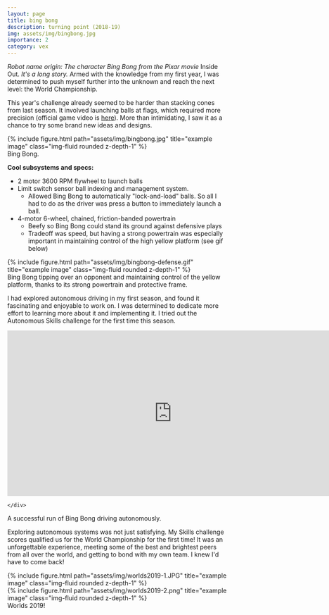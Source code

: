 ```yaml
---
layout: page
title: bing bong
description: turning point (2018-19)
img: assets/img/bingbong.jpg
importance: 2
category: vex
---
```


*Robot name origin: The character Bing Bong from the Pixar movie* Inside Out. *It's a long story.*
Armed with the knowledge from my first year, I was determined to push myself further into the unknown and reach the next level: the World Championship. 

This year's challenge already seemed to be harder than stacking cones from last season. It involved launching balls at flags, which required more precision (official game video is [here](https://www.youtube.com/watch?v=CDDGBcs0TFM)). More than intimidating, I saw it as a chance to try some brand new ideas and designs.

<div class="row">
    <div class="col-sm mt-3 mt-md-0">
        {% include figure.html path="assets/img/bingbong.jpg" title="example image" class="img-fluid rounded z-depth-1" %}
    </div>
</div>
<div class="caption">
    Bing Bong.
</div>

**Cool subsystems and specs:**
- 2 motor 3600 RPM flywheel to launch balls
- Limit switch sensor ball indexing and management system. 
    - Allowed Bing Bong to automatically "lock-and-load" balls. So all I had to do as the driver was press a button to immediately launch a ball.
- 4-motor 6-wheel, chained, friction-banded powertrain
    - Beefy so Bing Bong could stand its ground against defensive plays
    - Tradeoff was speed, but having a strong powertrain was especially important in maintaining control of the high yellow platform (see gif below)

<div class="row">
    <div class="col-sm mt-3 mt-md-0">
        {% include figure.html path="assets/img/bingbong-defense.gif" title="example image" class="img-fluid rounded z-depth-1" %}
    </div>
</div>
<div class="caption">
    Bing Bong tipping over an opponent and maintaining control of the yellow platform, thanks to its strong powertrain and protective frame.
</div>


I had explored autonomous driving in my first season, and found it fascinating and enjoyable to work on. I was  determined to dedicate more effort to learning more about it and implementing it. I tried out the Autonomous Skills challenge for the first time this season.

<div class="row">
    <div class="col-sm mt-3 mt-md-0">
        <iframe width="747" height="376" src="https://www.youtube.com/embed/O-UtX7C9HWw" title="VEX 2075A Turning Point Skills" frameborder="0" allow="accelerometer; autoplay; clipboard-write; encrypted-media; gyroscope; picture-in-picture; web-share" allowfullscreen></iframe>
        
    </div>
</div>
<div class="caption">
    A successful run of Bing Bong driving autonomously.
</div>

Exploring autonomous systems was not just satisfying. My Skills challenge scores qualified us for the World Championship for the first time! It was an unforgettable experience, meeting some of the best and brightest peers from all over the world, and getting to bond with my own team. I knew I'd have to come back!
<div class="row">
    <div class="col-sm mt-3 mt-md-0">
        {% include figure.html path="assets/img/worlds2019-1.JPG" title="example image" class="img-fluid rounded z-depth-1" %}
    </div>
    <div class="col-sm mt-3 mt-md-0">
        {% include figure.html path="assets/img/worlds2019-2.png" title="example image" class="img-fluid rounded z-depth-1" %}
    </div>
</div>
<div class="caption">
    Worlds 2019!
</div>